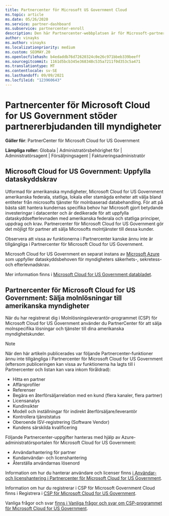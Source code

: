 ```yaml
---
title: Partnercenter för Microsoft US Government Cloud
ms.topic: article
ms.date: 05/26/2020
ms.service: partner-dashboard
ms.subservice: partnercenter-enroll
description: Den här Partnercenter-webbplatsen är för Microsoft-partner som erbjuder Microsoft-molnlösningar till kunder som arbetar med myndigheter i USA.
author: vinayks
ms.author: vinayks
ms.localizationpriority: medium
ms.custom: SEOMAY.20
ms.openlocfilehash: b4edaddb76d72620324c0e26c971bbeb339beeff
ms.sourcegitcommit: 1161d5bcb345e368348c535a7211f0d353c5a471
ms.translationtype: MT
ms.contentlocale: sv-SE
ms.lasthandoff: 09/09/2021
ms.locfileid: "123960643"
---
```

# <a name="partner-center-for-microsoft-cloud-for-us-government-supports-partner-offers-to-government-agencies"></a>Partnercenter för Microsoft Cloud for US Government stöder partnererbjudanden till myndigheter

**Gäller för**: PartnerCenter för Microsoft Cloud for US Government

**Lämpliga roller:** Globala | Administratörsbehörighet för | Administratörsagent | Försäljningsagent | Faktureringsadministratör

## <a name="microsoft-cloud-for-us-government-meeting-data-protection-requirements"></a>Microsoft Cloud for US Government: Uppfylla dataskyddskrav

Utformad för amerikanska myndigheter, Microsoft Cloud for US Government amerikanska federala, statliga, lokala eller stamägda enheter att välja bland entiteter från microsofts tjänster för molnbaserad databehandling. För att på bästa sätt hantera kundernas specifika behov har Microsoft gjort betydande investeringar i datacenter och är dedikerade för att uppfylla dataskyddsefterlevnaden med amerikanska federala och statliga principer, uppdrag och krav. Partnercenter för Microsoft Cloud for US Government gör det möjligt för partner att sälja Microsofts molntjänster till dessa kunder.

Observera att vissa av funktionerna i Partnercenter kanske ännu inte är tillgängliga i Partnercenter för Microsoft Cloud for US Government.

Microsoft Cloud for US Government en separat instans av [Microsoft Azure](https://azure.microsoft.com/overview/clouds/government/) som uppfyller dataskyddsbehoven för myndigheters säkerhets-, sekretess- och efterlevnadskrav. 

Mer information finns i [Microsoft Cloud for US Government databladet](https://download.microsoft.com/download/C/9/C/C9CA3002-DFC4-4ADA-841F-DF42AEC042FB/Microsoft_Azure_Government_Datasheet_EN_US.PDF).

## <a name="partner-center-for-microsoft-cloud-for-us-government-selling-cloud-solutions-to-us-government-entities"></a>Partnercenter för Microsoft Cloud for US Government: Sälja molnlösningar till amerikanska myndigheter

När du har registrerat dig i Molnlösningsleverantör-programmet (CSP) för Microsoft Cloud for US Government använder du PartnerCenter för att sälja molnspecifika lösningar och tjänster till dina amerikanska myndighetskunder. 

> [!NOTE]  
> När den här artikeln publicerades var följande Partnercenter-funktioner ännu inte tillgängliga i Partnercenter för Microsoft Cloud for US Government (eftersom publiceringen kan vissa av funktionerna ha lagts till i Partnercenter och listan kan vara inkom föråldrad):

- Hitta en partner
- Affärsprofiler
- Referenser
- Begära en återförsäljarrelation med en kund (flera kanaler, flera partner)
- Licensanalys
- Kundinsikter
- Modell och inställningar för indirekt återförsäljare/leverantör
- Kontrollera tjänststatus
- Oberoende ISV-registrering (Software Vendor)
- Kundens särskilda kvalificering

Följande Partnercenter-uppgifter hanteras med hjälp av Azure-administratörsportalen för Microsoft Cloud for US Government: 

- Användarhantering för partner
- Kundanvändar- och licenshantering
- Återställa användarnas lösenord

Information om hur du hanterar användare och licenser finns [i Användar- och licenshantering i Partnercenter för Microsoft Cloud for US Government](user-management-in-partner-center-for-microsoft-us-govt-cloud.md).

Information om hur du registrerar i CSP för Microsoft Government Cloud finns i Registrera i [CSP för Microsoft Cloud for US Government](enroll-in-csp-for-microsoft-us-govt-cloud.md).

Vanliga frågor och svar [finns i Vanliga frågor och svar om CSP-programmet för Microsoft Cloud for US Government](faq-for-us-govt-cloud.yml).
